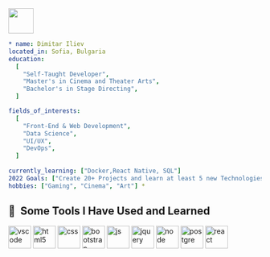 
<a href="https://www.instagram.com/dimitar7iliev/">
  <img height="50" src="https://user-images.githubusercontent.com/46517096/166974368-9798f39f-1f46-499c-b14e-81f0a3f83a06.png"/>
  </a>

```yaml
* name: Dimitar Iliev
located_in: Sofia, Bulgaria
education:
  [
    "Self-Taught Developer",
    "Master's in Cinema and Theater Arts",
    "Bachelor's in Stage Directing",
  ]

fields_of_interests:
  [
    "Front-End & Web Development",
    "Data Science",
    "UI/UX",
    "DevOps",
  ]
  
currently_learning: ["Docker,React Native, SQL"]
2022 Goals: ["Create 20+ Projects and learn at least 5 new Technologies."]
hobbies: ["Gaming", "Cinema", "Art"] *
```
<h2> 🚀 &nbsp;Some Tools I Have Used and Learned</h2>
<p align="left">
<img src="https://cdn.jsdelivr.net/gh/devicons/devicon/icons/vscode/vscode-original.svg" alt="vscode" width="45" height="45"/>
<img src="https://cdn.jsdelivr.net/gh/devicons/devicon/icons/html5/html5-original-wordmark.svg" alt="html5" width="45 height="45 />
<img src="https://cdn.jsdelivr.net/gh/devicons/devicon/icons/css3/css3-original-wordmark.svg" alt="css" width="45" height="45" />                                       
<img src="https://cdn.jsdelivr.net/gh/devicons/devicon/icons/bootstrap/bootstrap-original-wordmark.svg" alt="bootstrap" width="45 height="45 />
<img src="https://cdn.jsdelivr.net/gh/devicons/devicon/icons/javascript/javascript-plain.svg" alt="js" width="45" height="45" />                                       
<img src="https://cdn.jsdelivr.net/gh/devicons/devicon/icons/jquery/jquery-original-wordmark.svg" alt="jquery" width="45" height="45" />
<img src="https://cdn.jsdelivr.net/gh/devicons/devicon/icons/nodejs/nodejs-original-wordmark.svg" alt="node" width="45" height="45" />                                 <img src="https://cdn.jsdelivr.net/gh/devicons/devicon/icons/postgresql/postgresql-original-wordmark.svg" alt="postgre" width="45" height="45" />
<img src="https://cdn.jsdelivr.net/gh/devicons/devicon/icons/react/react-original-wordmark.svg" alt="react" width="45" height="45" />
</p>
